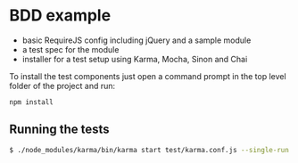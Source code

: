 BDD example
==========================

* basic RequireJS config including jQuery and a sample module
* a test spec for the module
* installer for a test setup using Karma, Mocha, Sinon and Chai

To install the test components just open a command prompt in the top level folder of the project and run:
```
npm install
```

## Running the tests

```sh
$ ./node_modules/karma/bin/karma start test/karma.conf.js --single-run
```